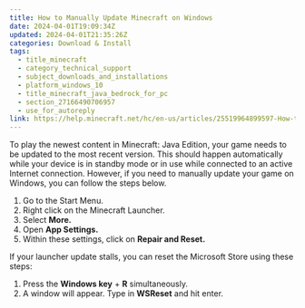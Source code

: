 ```yaml
---
title: How to Manually Update Minecraft on Windows
date: 2024-04-01T19:09:34Z
updated: 2024-04-01T21:35:26Z
categories: Download & Install
tags:
  - title_minecraft
  - category_technical_support
  - subject_downloads_and_installations
  - platform_windows_10
  - title_minecraft_java_bedrock_for_pc
  - section_27166490706957
  - use_for_autoreply
link: https://help.minecraft.net/hc/en-us/articles/25519964899597-How-to-Manually-Update-Minecraft-on-Windows
---
```


To play the newest content in Minecraft: Java Edition, your game needs to be updated to the most recent version. This should happen automatically while your device is in standby mode or in use while connected to an active Internet connection. However, if you need to manually update your game on Windows, you can follow the steps below.

1.  Go to the Start Menu.
2.  Right click on the Minecraft Launcher.
3.  Select **More.**
4.  Open **App Settings.**
5.  Within these settings, click on **Repair and Reset.**

If your launcher update stalls, you can reset the Microsoft Store using these steps:

1.  Press the **Windows key** + **R** simultaneously.
2.  A window will appear. Type in **WSReset** and hit enter.
